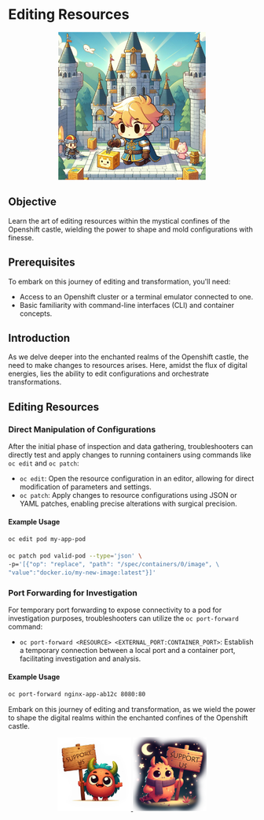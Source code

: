 # Editing Resources

<div style="text-align:center;">
  <img src="https://github.com/Vitrua/images/blob/main/openshift/manipulation.jpg?raw=true" alt="editing_resources" width="300" height="300">
</div>

## Objective

Learn the art of editing resources within the mystical confines of the Openshift castle, wielding the power to shape and mold configurations with finesse.

## Prerequisites

To embark on this journey of editing and transformation, you'll need:

- Access to an Openshift cluster or a terminal emulator connected to one.
- Basic familiarity with command-line interfaces (CLI) and container concepts.

## Introduction

As we delve deeper into the enchanted realms of the Openshift castle, the need to make changes to resources arises. Here, amidst the flux of digital energies, lies the ability to edit configurations and orchestrate transformations.

## Editing Resources

### Direct Manipulation of Configurations

After the initial phase of inspection and data gathering, troubleshooters can directly test and apply changes to running containers using commands like `oc edit` and `oc patch`:

- `oc edit`: Open the resource configuration in an editor, allowing for direct modification of parameters and settings.
- `oc patch`: Apply changes to resource configurations using JSON or YAML patches, enabling precise alterations with surgical precision.

#### Example Usage

```bash
oc edit pod my-app-pod

oc patch pod valid-pod --type='json' \
-p='[{"op": "replace", "path": "/spec/containers/0/image", \
"value":"docker.io/my-new-image:latest"}]'
```

### Port Forwarding for Investigation

For temporary port forwarding to expose connectivity to a pod for investigation purposes, troubleshooters can utilize the `oc port-forward` command:

- `oc port-forward <RESOURCE> <EXTERNAL_PORT:CONTAINER_PORT>`: Establish a temporary connection between a local port and a container port, facilitating investigation and analysis.

#### Example Usage

```bash
oc port-forward nginx-app-ab12c 8080:80
```

Embark on this journey of editing and transformation, as we wield the power to shape the digital realms within the enchanted confines of the Openshift castle.

<div style="text-align:center;">
  <a href="https://patreon.com/Vitrua">
    <img src="https://github.com/Vitrua/images/blob/main/others/supportmonlight.png?raw=true#only-light" alt="wiz" width="150" height="150">
    <img src="https://github.com/Vitrua/images/blob/main/others/supportmon.png?raw=true#only-dark" alt="wiz" width="150" height="150">
  </a>
</div>
